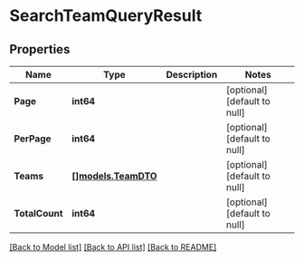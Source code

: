 # SearchTeamQueryResult

## Properties
Name | Type | Description | Notes
------------ | ------------- | ------------- | -------------
**Page** | **int64** |  | [optional] [default to null]
**PerPage** | **int64** |  | [optional] [default to null]
**Teams** | [**[]models.TeamDTO**](models.TeamDTO.md) |  | [optional] [default to null]
**TotalCount** | **int64** |  | [optional] [default to null]

[[Back to Model list]](../README.md#documentation-for-models) [[Back to API list]](../README.md#documentation-for-api-endpoints) [[Back to README]](../README.md)


